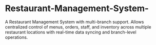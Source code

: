 # Restaurant-Management-System-
A Restaurant Management System with multi-branch support. Allows centralized control of menus, orders, staff, and inventory across multiple restaurant locations with real-time data syncing and branch-level operations.
